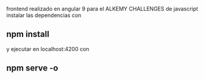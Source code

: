 frontend realizado en angular 9 para el ALKEMY CHALLENGES de javascript
instalar las dependencias con 
## npm install
y ejecutar en localhost:4200 con 
## npm serve -o 

